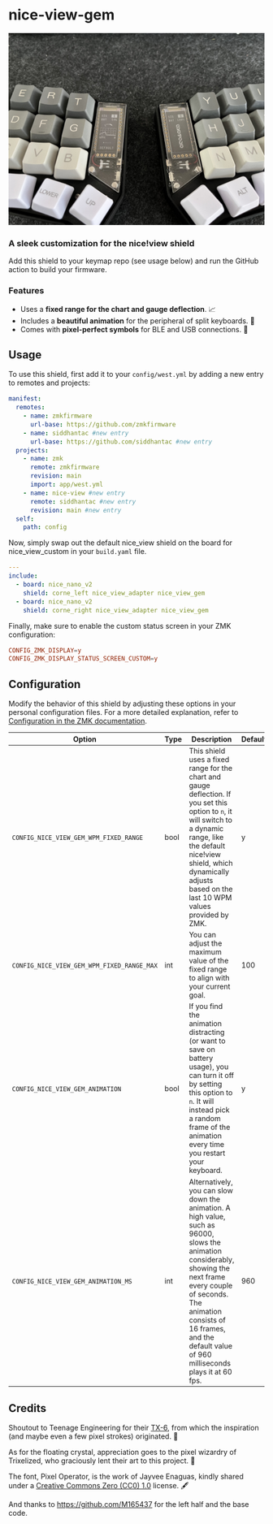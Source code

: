 # nice-view-gem

![Preview](.github/assets/preview.jpg?raw=true)

### A sleek customization for the nice!view shield

Add this shield to your keymap repo (see usage below) and run the GitHub action to build your firmware.

### Features

- Uses a **fixed range for the chart and gauge deflection**. 📈
- Includes a **beautiful animation** for the peripheral of split keyboards. 💎
- Comes with **pixel-perfect symbols** for BLE and USB connections. 📡

## Usage

To use this shield, first add it to your `config/west.yml` by adding a new entry to remotes and projects:

```yml
manifest:
  remotes:
    - name: zmkfirmware
      url-base: https://github.com/zmkfirmware
    - name: siddhantac #new entry
      url-base: https://github.com/siddhantac #new entry
  projects:
    - name: zmk
      remote: zmkfirmware
      revision: main
      import: app/west.yml
    - name: nice-view #new entry
      remote: siddhantac #new entry
      revision: main #new entry
  self:
    path: config
```

Now, simply swap out the default nice_view shield on the board for nice_view_custom in your `build.yaml` file.

```yml
---
include:
  - board: nice_nano_v2
    shield: corne_left nice_view_adapter nice_view_gem
  - board: nice_nano_v2
    shield: corne_right nice_view_adapter nice_view_gem
```

Finally, make sure to enable the custom status screen in your ZMK configuration:

```conf
CONFIG_ZMK_DISPLAY=y
CONFIG_ZMK_DISPLAY_STATUS_SCREEN_CUSTOM=y
```

## Configuration

Modify the behavior of this shield by adjusting these options in your personal configuration files. For a more detailed explanation, refer to [Configuration in the ZMK documentation](https://zmk.dev/docs/config).

| Option                                     | Type | Description                                                                                                                                                                                                                                                       | Default |
| ------------------------------------------ | ---- | ----------------------------------------------------------------------------------------------------------------------------------------------------------------------------------------------------------------------------------------------------------------- | ------- |
| `CONFIG_NICE_VIEW_GEM_WPM_FIXED_RANGE`     | bool | This shield uses a fixed range for the chart and gauge deflection. If you set this option to `n`, it will switch to a dynamic range, like the default nice!view shield, which dynamically adjusts based on the last 10 WPM values provided by ZMK.                | y       |
| `CONFIG_NICE_VIEW_GEM_WPM_FIXED_RANGE_MAX` | int  | You can adjust the maximum value of the fixed range to align with your current goal.                                                                                                                                                                              | 100     |
| `CONFIG_NICE_VIEW_GEM_ANIMATION`           | bool | If you find the animation distracting (or want to save on battery usage), you can turn it off by setting this option to `n`. It will instead pick a random frame of the animation every time you restart your keyboard.                                           | y       |
| `CONFIG_NICE_VIEW_GEM_ANIMATION_MS`        | int  | Alternatively, you can slow down the animation. A high value, such as 96000, slows the animation considerably, showing the next frame every couple of seconds. The animation consists of 16 frames, and the default value of 960 milliseconds plays it at 60 fps. | 960     |

## Credits

Shoutout to Teenage Engineering for their [TX-6](https://teenage.engineering/products/tx-6), from which the inspiration (and maybe even a few pixel strokes) originated. 😬

As for the floating crystal, appreciation goes to the pixel wizardry of Trixelized, who graciously lent their art to this project. 💎

The font, Pixel Operator, is the work of Jayvee Enaguas, kindly shared under a [Creative Commons Zero (CC0) 1.0](https://creativecommons.org/publicdomain/zero/1.0/) license. 🖋️

And thanks to https://github.com/M165437 for the left half and the base code.
